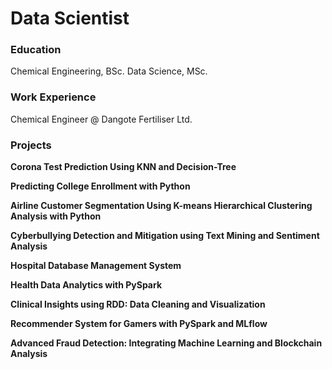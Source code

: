 # Data Scientist 

### Education
Chemical Engineering, BSc.
Data Science, MSc.

### Work Experience
Chemical Engineer @ Dangote Fertiliser Ltd.

### Projects
**Corona Test Prediction Using KNN and Decision-Tree**

**Predicting College Enrollment with Python**

**Airline Customer Segmentation Using K-means Hierarchical Clustering Analysis with Python**

**Cyberbullying Detection and Mitigation using Text Mining and Sentiment Analysis**

**Hospital Database Management System**

**Health Data Analytics with PySpark**

**Clinical Insights using RDD: Data Cleaning and Visualization**

**Recommender System for Gamers with PySpark and MLflow**

**Advanced Fraud Detection: Integrating Machine Learning and Blockchain Analysis**
